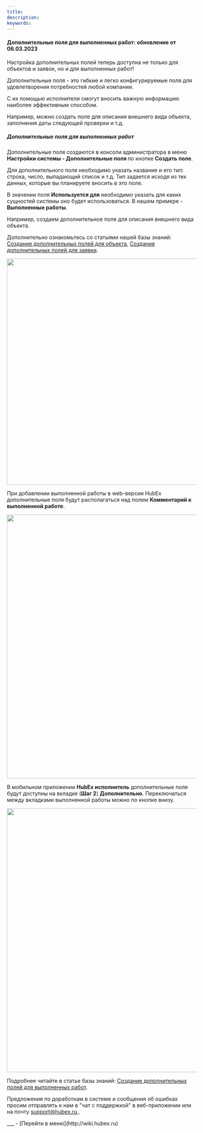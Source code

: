 ```yaml
---
title: 
description: 
keywords: 
---
```


#### Дополнительные поля для выполненных работ: обновление от 06.03.2023
<html>
<meta charset="utf-8">

</html>
<body>
<p>Настройка дополнительных полей теперь доступна не только для объектов и заявок, но и для выполненных работ!</p>
<p>Дополнительные поля - это гибкие и легко конфигурируемые поля для удовлетворения потребностей любой компании.</p>
<p>С их помощью исполнители смогут вносить важную информацию наиболее эффективным способом.</p>
<p>Например, можно создать поле для описания внешнего вида объекта, заполнения даты следующей проверки и т.д.</p>
<h5>Дополнительные поля для выполненных работ</h5>
<p>Дополнительные поля создаются в консоли администратора в меню <strong>Настройки системы - Дополнительные поля&nbsp;</strong>по кнопке <strong>Создать поле</strong>.</p>
<p>Для дополнительного поля необходимо указать название и его тип: строка, число, выпадающий список и т.д. Тип задается исходя из тех данных, которые вы планируете вносить в это поле.</p>
<p>В значении поля <strong>Используется для</strong> необходимо указать для каких сущностей системы оно будет использоваться. В нашем примере - <strong>Выполненные работы</strong>.</p> 
<p>Например, создаем дополнительное поле для описания внешнего вида объекта.</p>

<p>Дополнительно ознакомьтесь со статьями нашей базы знаний: <a href="https://wiki.hubex.ru/docs/FAQ/RU/user/AdditionalFieldsObject.html" target="_blank" rel="noopener">Создание дополнительных полей для объекта</a>, <a href="https://wiki.hubex.ru/docs/FAQ/RU/user/AdditionalFields.html" target="_blank" rel="noopener">Создание дополнительных полей для заявки</a>.</p>
<div><img style="margin: 0 auto; display: block; max-width: 100%;" src="https://wiki.hubex.ru/attachments/images/FAQ/RELEASENOTES/AdditionalFieldsWorks/Addfields.jpg" width="600" height="auto"/></div>



<p>При добавлении выполненной работы в web-версии HubEx дополнительные поля будут располагаться над полем <strong>Комментарий к выполненной работе</strong>.</p>
<div><img style="margin: 0 auto; display: block; max-width: 100%;" src="https://wiki.hubex.ru/attachments/images/FAQ/RELEASENOTES/AdditionalFieldsWorks/Addfields2.jpg" width="700" height="auto" /></div>
<p>В мобильном приложении <strong>HubEx исполнитель</strong> дополнительные поля будут доступны на вкладке (<strong>Шаг 2</strong>) <strong>Дополнительно</strong>. Переключаться между вкладками выполненной работы можно по кнопке внизу.</p>
<div><img style="margin: 0 auto; display: block; max-width: 100%;" src="https://wiki.hubex.ru/attachments/images/FAQ/RELEASENOTES/AdditionalFieldsWorks/Mob.jpg" width="700" height="auto" /></div>

<p>Подробнее читайте в статье базы знаний: <a href="https://wiki.hubex.ru/docs/FAQ/RU/user/AdditionalFieldsWorks.html">Создание дополнительных полей для выполненных работ</a>.</p>

<p>Предложения по доработкам в системе и сообщения об ошибках просим отправлять к нам в "чат с поддержкой" в веб-приложении или на почту <a href="mailto:support@hubex.ru" target="_blank" rel="noopener"> support@hubex.ru </a>.</p>

</body>
___
- [Перейти в меню](http://wiki.hubex.ru)
